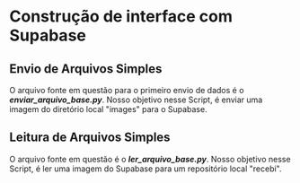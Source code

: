 # Construção de interface com Supabase

## Envio de Arquivos Simples

O arquivo fonte em questão para o primeiro envio de dados é o ***enviar_arquivo_base.py***. Nosso objetivo nesse Script, é enviar uma imagem do diretório local "images" para o Supabase.

## Leitura de Arquivos Simples

O arquivo fonte em questão é o ***ler_arquivo_base.py***. Nosso objetivo nesse Script, é ler uma imagem do Supabase para um repositório local "recebi".

